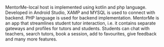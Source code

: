 MentorMe-local host is implemented using kotlin and php language.
Developed in Android Studio, XAMP and MYSQL is used to connect with backend.
PHP language is used for backend implementation.
MentorMe is an app that streamlines student tutor interaction, i.e. it contains separate gateways and profiles for tutors and students.
Students can chat with teachers, search tutors, book a session, add to favourites, give feedback and many more features.
